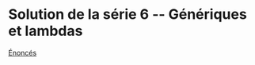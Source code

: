 # Solution de la série 6 -- Génériques et lambdas

[Énoncés](https://epfl-cs-112-ma.github.io/series/06-generiques-et-lambdas.html)
